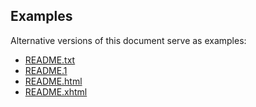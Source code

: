 ## Examples

Alternative versions of this document serve as examples:

* [README.txt](/doc/alt/README.txt)
* [README.1](/doc/alt/README.1)
* [README.html](/doc/alt/README.html)
* [README.xhtml](/doc/alt/README.xhtml)

